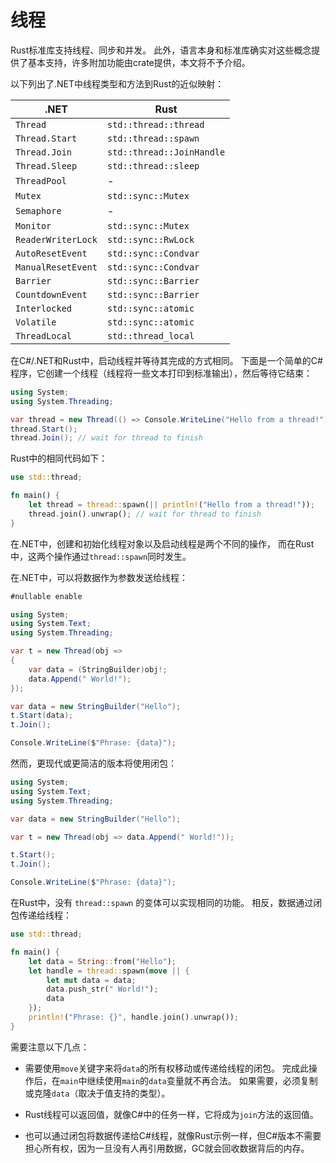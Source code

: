 # 线程

Rust标准库支持线程、同步和并发。
此外，语言本身和标准库确实对这些概念提供了基本支持，许多附加功能由crate提供，本文将不予介绍。

以下列出了.NET中线程类型和方法到Rust的近似映射：

| .NET               | Rust                      |
| ------------------ | ------------------------- |
| `Thread`           | `std::thread::thread`     |
| `Thread.Start`     | `std::thread::spawn`      |
| `Thread.Join`      | `std::thread::JoinHandle` |
| `Thread.Sleep`     | `std::thread::sleep`      |
| `ThreadPool`       | -                         |
| `Mutex`            | `std::sync::Mutex`        |
| `Semaphore`        | -                         |
| `Monitor`          | `std::sync::Mutex`        |
| `ReaderWriterLock` | `std::sync::RwLock`       |
| `AutoResetEvent`   | `std::sync::Condvar`      |
| `ManualResetEvent` | `std::sync::Condvar`      |
| `Barrier`          | `std::sync::Barrier`      |
| `CountdownEvent`   | `std::sync::Barrier`      |
| `Interlocked`      | `std::sync::atomic`       |
| `Volatile`         | `std::sync::atomic`       |
| `ThreadLocal`      | `std::thread_local`       |

在C#/.NET和Rust中，启动线程并等待其完成的方式相同。
下面是一个简单的C#程序，它创建一个线程（线程将一些文本打印到标准输出），然后等待它结束：

```csharp
using System;
using System.Threading;

var thread = new Thread(() => Console.WriteLine("Hello from a thread!"));
thread.Start();
thread.Join(); // wait for thread to finish
```

Rust中的相同代码如下：

```rust
use std::thread;

fn main() {
    let thread = thread::spawn(|| println!("Hello from a thread!"));
    thread.join().unwrap(); // wait for thread to finish
}
```

在.NET中，创建和初始化线程对象以及启动线程是两个不同的操作，
而在Rust中，这两个操作通过`thread::spawn`同时发生。

在.NET中，可以将数据作为参数发送给线程：

```csharp
#nullable enable

using System;
using System.Text;
using System.Threading;

var t = new Thread(obj =>
{
    var data = (StringBuilder)obj!;
    data.Append(" World!");
});

var data = new StringBuilder("Hello");
t.Start(data);
t.Join();

Console.WriteLine($"Phrase: {data}");
```

然而，更现代或更简洁的版本将使用闭包：

```csharp
using System;
using System.Text;
using System.Threading;

var data = new StringBuilder("Hello");

var t = new Thread(obj => data.Append(" World!"));

t.Start();
t.Join();

Console.WriteLine($"Phrase: {data}");
```

在Rust中，没有 `thread::spawn` 的变体可以实现相同的功能。
相反，数据通过闭包传递给线程：

```rust
use std::thread;

fn main() {
    let data = String::from("Hello");
    let handle = thread::spawn(move || {
        let mut data = data;
        data.push_str(" World!");
        data
    });
    println!("Phrase: {}", handle.join().unwrap());
}
```

需要注意以下几点：

- 需要使用`move`关键字来将`data`的所有权移动或传递给线程的闭包。
完成此操作后，在`main`中继续使用`main`的`data`变量就不再合法。
如果需要，必须复制或克隆`data`（取决于值支持的类型）。

- Rust线​​程可以返回值，就像C#中的任务一样，它将成为`join`方法的返回值。

- 也可以通过闭包将数据传递给C#线程，就像Rust示例一样，但C#版本不需要担心所有权，因为一旦没有人再引用数据，GC就会回收数据背后的内存。
